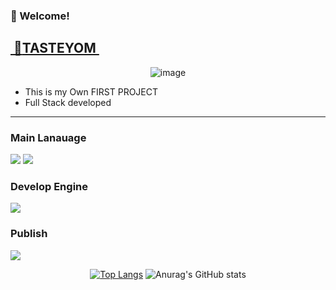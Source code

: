 <!-- info -->
### :wave: Welcome!

<!-- TASTEYOM -->
## <a href="http://tasteyom.com"> :meat_on_bone:TASTEYOM </a>
<div align="center">
  
![image](https://user-images.githubusercontent.com/49058580/173588612-70de547b-f053-4a7e-bf63-90a239c7867b.png)
  
</div>

- This is my Own FIRST PROJECT
- Full Stack developed

------
<!-- Language logo-->
### Main Lanauage
<img src="https://img.shields.io/badge/java-%23007396.svg?&style=for-the-badge&logo=java&logoColor=white" /> <img src="https://img.shields.io/badge/javascript-%23F7DF1E.svg?&style=for-the-badge&logo=javascript&logoColor=black" />

### Develop Engine
<img src="https://img.shields.io/badge/node.js-%23339933.svg?&style=for-the-badge&logo=node.js&logoColor=white" />

### Publish
<img src="https://img.shields.io/badge/amazon%20aws-%23232F3E.svg?&style=for-the-badge&logo=amazon%20aws&logoColor=white" />

<div align="center">
  
<!-- most used language -->
[![Top Langs](https://github-readme-stats.vercel.app/api/top-langs/?username=delay-100&layout=compact)](https://github.com/delay-100/github-readme-stats) <!-- Github Status --> ![Anurag's GitHub stats](https://github-readme-stats.vercel.app/api?username=delay-100&show_icons=true&theme=dracula)

</div>
